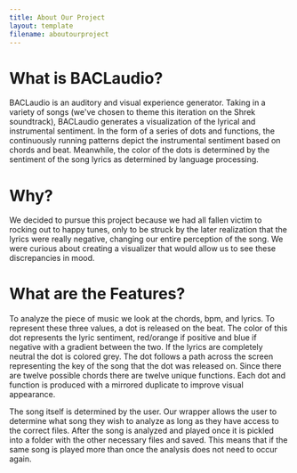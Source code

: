 ```yaml
---
title: About Our Project
layout: template
filename: aboutourproject
--- 
```

# What is BACLaudio?
BACLaudio is an auditory and visual experience generator. Taking in a variety of songs (we've chosen to theme this iteration on the Shrek soundtrack), BACLaudio generates a visualization of the lyrical and instrumental sentiment. In the form of a series of dots and functions, the continuously running patterns depict the instrumental sentiment based on chords and beat. Meanwhile, the color of the dots is determined by the sentiment of the song lyrics as determined by language processing. 

# Why?
We decided to pursue this project because we had all fallen victim to rocking out to happy tunes, only to be struck by the later realization that the lyrics were really negative, changing our entire perception of the song.  We were curious about creating a visualizer that would allow us to see these discrepancies in mood.

# What are the Features?
To analyze the piece of music we look at the chords, bpm, and lyrics. To represent these three values, a dot is released on the beat. The color of this dot represents the lyric sentiment, red/orange if positive and blue if negative with a gradient between the two. If the lyrics are completely neutral the dot is colored grey. The dot follows a path across the screen representing the key of the song that the dot was released on. Since there are twelve possible chords there are twelve unique functions. Each dot and function is produced with a mirrored duplicate to improve visual appearance.  

The song itself is determined by the user. Our wrapper allows the user to determine what song they wish to analyze as long as they have access to the correct files. After the song is analyzed and played once it is pickled into a folder with the other necessary files and saved. This means that if the same song is played more than once the analysis does not need to occur again. 

